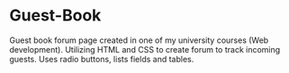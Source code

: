 # Guest-Book
Guest book forum page created in one of my university courses (Web development). Utilizing HTML and CSS to create forum to track incoming guests. 
Uses radio buttons, lists fields and tables.
